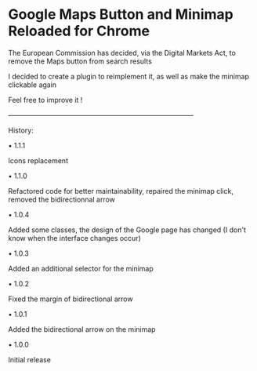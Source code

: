 # Google Maps Button and Minimap Reloaded for Chrome

The European Commission has decided, via the Digital Markets Act, to remove the Maps button from search results

I decided to create a plugin to reimplement it, as well as make the minimap clickable again

Feel free to improve it !


———————————————————————————

History:

• 1.1.1

Icons replacement


• 1.1.0

Refactored code for better maintainability, repaired the minimap click, removed the bidirectionnal arrow

• 1.0.4

Added some classes, the design of the Google page has changed (I don't know when the interface changes occur)

• 1.0.3

Added an additional selector for the minimap

• 1.0.2

Fixed the margin of bidirectional arrow

• 1.0.1

Added the bidirectional arrow on the minimap

• 1.0.0

Initial release